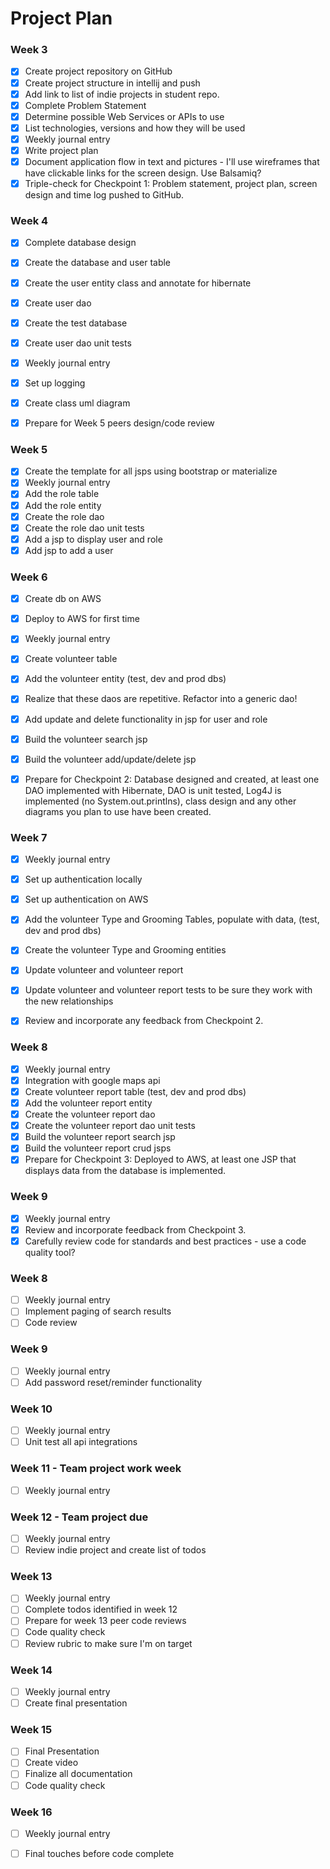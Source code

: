 # Project Plan

### Week 3
- [x] Create project repository on GitHub
- [X] Create project structure in intellij and push
- [X] Add link to list of indie projects in student repo.
- [X] Complete Problem Statement
- [X] Determine possible Web Services or APIs to use
- [X] List technologies, versions and how they will be used
- [X] Weekly journal entry
- [X] Write project plan
- [X] Document application flow in text and pictures - I'll use wireframes that have clickable links for the screen design. Use Balsamiq? 
- [X] Triple-check for Checkpoint 1: Problem statement, project plan, screen design and time log pushed to GitHub. 

### Week 4
- [X] Complete database design
- [X] Create the database and user table
- [X] Create the user entity class and annotate for hibernate
- [X] Create user dao
- [X] Create the test database
- [X] Create user dao unit tests
- [X] Weekly journal entry
- [X] Set up logging
- [X] Create class uml diagram
- [X] Prepare for Week 5 peers design/code review


### Week 5

- [X] Create the template for all jsps using bootstrap or materialize
- [X] Weekly journal entry
- [X] Add the role table
- [X] Add the role entity
- [X] Create the role dao
- [X] Create the role dao unit tests
- [X] Add a jsp to display user and role
- [X] Add jsp to add a user

### Week 6

- [X] Create db on AWS
- [X] Deploy to AWS for first time
- [X] Weekly journal entry
- [X] Create volunteer table
- [X] Add the volunteer entity (test, dev and prod dbs)
- [X] Realize that these daos are repetitive. Refactor into a generic dao!
- [X] Add update and delete functionality in jsp for user and role
- [X] Build the volunteer search jsp
- [X] Build the volunteer add/update/delete jsp
- [X] Prepare for Checkpoint 2: Database designed and created, at least one DAO implemented with Hibernate, DAO is unit tested, Log4J is implemented (no System.out.printlns), class design and any other diagrams you plan to use have been created. 


### Week 7

- [X] Weekly journal entry
- [X] Set up authentication locally
- [X] Set up authentication on AWS
- [X] Add the volunteer Type and Grooming Tables, populate with data, (test, dev and prod dbs)
- [X] Create the volunteer Type and Grooming entities
- [X] Update volunteer and volunteer report 
- [X] Update volunteer and volunteer report tests to be sure they work with the new relationships
- [X] Review and incorporate any feedback from Checkpoint 2.


### Week 8

- [X] Weekly journal entry
- [X] Integration with google maps api
- [X] Create volunteer report table (test, dev and prod dbs)
- [X] Add the volunteer report entity
- [X] Create the volunteer report dao
- [X] Create the volunteer report dao unit tests
- [X] Build the volunteer report search jsp
- [X] Build the volunteer report crud jsps
- [X] Prepare for Checkpoint 3: Deployed to AWS, at least one JSP that displays data from the database is implemented. 

### Week 9
- [X] Weekly journal entry
- [X] Review and incorporate feedback from Checkpoint 3.
- [X] Carefully review code for standards and best practices - use a code quality tool? 

### Week 8
- [ ] Weekly journal entry
- [ ] Implement paging of search results
- [ ] Code review

### Week 9
- [ ] Weekly journal entry
- [ ] Add password reset/reminder functionality

### Week 10
- [ ] Weekly journal entry
- [ ] Unit test all api integrations

### Week 11 - Team project work week
- [ ] Weekly journal entry

### Week 12 - Team project due
- [ ] Weekly journal entry
- [ ] Review indie project and create list of todos

### Week 13
- [ ] Weekly journal entry
- [ ] Complete todos identified in week 12
- [ ] Prepare for week 13 peer code reviews
- [ ] Code quality check
- [ ] Review rubric to make sure I'm on target

### Week 14
- [ ] Weekly journal entry
- [ ] Create final presentation

### Week 15
- [ ] Final Presentation
- [ ] Create video
- [ ] Finalize all documentation
- [ ] Code quality check

### Week 16
- [ ] Weekly journal entry
- [ ] Final touches before code complete






